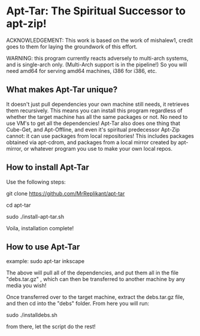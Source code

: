 # Apt-Tar: The Spiritual Successor to apt-zip!
ACKNOWLEDGEMENT:
This work is based on the work of mishalew1, credit goes to them for laying the groundwork of this effort. 

WARNING: this program currently reacts adversely to multi-arch systems, and is single-arch only. (Multi-Arch support is in the pipeline!) So you will need amd64 for serving amd64 machines, i386 for i386, etc.

## What makes Apt-Tar unique?
It doesn't just pull dependencies your own machine still needs, it retrieves them recursively. This means you can install this program regardless of whether the target machine has all the same packages or not. No need to use VM's to get all the dependencies! Apt-Tar also does one thing that Cube-Get, and Apt-Offline, and even it's spiritual predecessor Apt-Zip cannot: it can use packages from local repositories! This includes packages obtained via apt-cdrom, and packages from a local mirror created by apt-mirror, or whatever program you use to make your own local repos.

## How to install Apt-Tar 
Use the following steps: 

git clone https://github.com/MrReplikant/apt-tar

cd apt-tar

sudo ./install-apt-tar.sh

Voila, installation complete!

## How to use Apt-Tar
example: sudo apt-tar inkscape

The above will pull all of the dependencies, and put them all in the file "debs.tar.gz" , which can then be transferred to another machine by any media you wish!

Once transferred over to the target machine, extract the debs.tar.gz file, and then cd into the "debs" folder. From here you will run:

sudo ./installdebs.sh

from there, let the script do the rest! 
